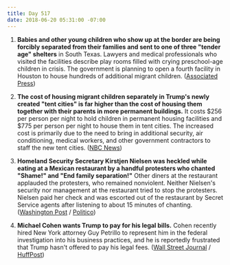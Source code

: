 ```yaml
---
title: Day 517
date: 2018-06-20 05:31:00 -07:00
---
```


1. **Babies and other young children who show up at the border are being forcibly separated from their families and sent to one of three "tender age" shelters** in South Texas. Lawyers and medical professionals who visited the facilities describe play rooms filled with crying preschool-age children in crisis. The government is planning to open a fourth facility in Houston to house hundreds of additional migrant children. ([Associated Press](https://apnews.com/dc0c9a5134d14862ba7c7ad9a811160e))

2. **The cost of housing migrant children separately in Trump's newly created "tent cities" is far higher than the cost of housing them together with their parents in more permanent buildings.** It costs $256 per person per night to hold children in permanent housing facilities and $775 per person per night to house them in tent cities. The increased cost is primarily due to the need to bring in additional security, air conditioning, medical workers, and other government contractors to staff the new tent cities. ([NBC News](https://www.nbcnews.com/storyline/immigration-border-crisis/trump-admin-s-tent-cities-cost-more-keeping-migrant-kids-n884871))

3. **Homeland Security Secretary Kirstjen Nielsen was heckled while eating at a Mexican restaurant by a handful protesters who chanted "Shame!" and "End family separation!"** Other diners at the restaurant applauded the protesters, who remained nonviolent. Neither Nielsen's security nor management at the restaurant tried to stop the protesters. Nielsen paid her check and was escorted out of the restaurant by Secret Service agents after listening to about 15 minutes of chanting. ([Washington Post](https://www.washingtonpost.com/news/morning-mix/wp/2018/06/20/kirstjen-nielsen-heckled-by-protesters-at-mexican-restaurant-if-kids-dont-eat-in-peace-you-dont-eat-in-peace/?utm_term=.2c40b25c9398) / [Politico](https://www.politico.com/story/2018/06/20/kirstjen-nielsen-heckled-restaurant-655494))

4. **Michael Cohen wants Trump to pay for his legal bills.** Cohen recently hired New York attorney Guy Petrillo to represent him in the federal investigation into his business practices, and he is reportedly frustrated that Trump hasn't offered to pay his legal fees. ([Wall Street Journal](https://www.wsj.com/articles/michael-cohen-wants-trump-to-pay-his-legal-fees-1529447136) / [HuffPost](https://www.huffingtonpost.com/entry/michael-cohen-legal-fees_us_5b29deede4b05d6c16c8c855))